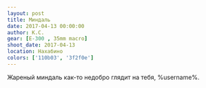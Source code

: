 ```yaml
---
layout: post
title: Миндаль
date: 2017-04-13 00:00:00
author: К.С.
gear: [E-300 , 35mm macro]
shoot_date: 2017-04-13
location: Нахабино
colors: ['110b03', '3f2f0e']
---
```


Жареный миндаль как-то недобро глядит на тебя, %username%.
